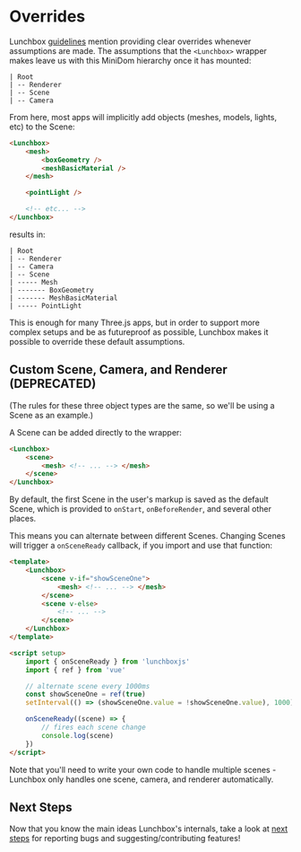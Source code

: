 # Overrides

Lunchbox [guidelines](/dev/#guidelines) mention providing clear overrides whenever assumptions are made. The assumptions that the `<Lunchbox>` wrapper makes leave us with this MiniDom hierarchy once it has mounted:

```
| Root
| -- Renderer
| -- Scene
| -- Camera
```

From here, most apps will implicitly add objects (meshes, models, lights, etc) to the Scene:

```html
<Lunchbox>
    <mesh>
        <boxGeometry />
        <meshBasicMaterial />
    </mesh>

    <pointLight />

    <!-- etc... -->
</Lunchbox>
```

results in:

```
| Root
| -- Renderer
| -- Camera
| -- Scene
| ----- Mesh
| ------- BoxGeometry
| ------- MeshBasicMaterial
| ----- PointLight
```

This is enough for many Three.js apps, but in order to support more complex setups and be as futureproof as possible, Lunchbox makes it possible to override these default assumptions.

## Custom Scene, Camera, and Renderer (DEPRECATED)

(The rules for these three object types are the same, so we'll be using a Scene as an example.)

A Scene can be added directly to the wrapper:

```html
<Lunchbox>
    <scene>
        <mesh> <!-- ... --> </mesh>
    </scene>
</Lunchbox>
```

By default, the first Scene in the user's markup is saved as the default Scene, which is provided to `onStart`, `onBeforeRender`, and several other places.

This means you can alternate between different Scenes. Changing Scenes will trigger a `onSceneReady` callback, if you import and use that function:

```html
<template>
    <Lunchbox>
        <scene v-if="showSceneOne">
            <mesh> <!-- ... --> </mesh>
        </scene>
        <scene v-else>
            <!-- ... -->
        </scene>
    </Lunchbox>
</template>

<script setup>
    import { onSceneReady } from 'lunchboxjs'
    import { ref } from 'vue'

    // alternate scene every 1000ms
    const showSceneOne = ref(true)
    setInterval(() => (showSceneOne.value = !showSceneOne.value), 1000)

    onSceneReady((scene) => {
        // fires each scene change
        console.log(scene)
    })
</script>
```

Note that you'll need to write your own code to handle multiple scenes - Lunchbox only handles one scene, camera, and renderer automatically.

## Next Steps

Now that you know the main ideas Lunchbox's internals, take a look at [next steps](/dev/contributing/) for reporting bugs and suggesting/contributing features!
